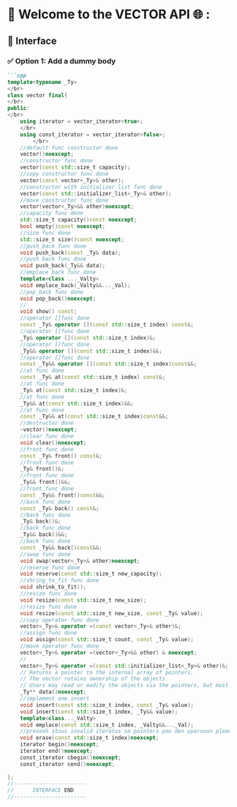 # 🔗 Welcome to the VECTOR API 🌐 :
## 🧩 Interface

### ✅ Option 1: Add a dummy body
```markdown
```cpp
template<typename _Ty>
</br>
class vector final{
</br>
public:
</br>
	using iterator = vector_iterator<true>;
	</br>
	using const_iterator = vector_iterator<false>;
		</br>
	//default func constructor done
	vector()noexcept;
	//constructor func done
	vector(const std::size_t capacity);
	//copy constructor func done
	vector(const vector<_Ty>& other);
	//constructor with initializer_list func done
	vector(const std::initializer_list<_Ty>& other);
	//move constructor func done
	vector(vector<_Ty>&& other)noexcept;
	//capacity func done
	std::size_t capacity()const noexcept;
	bool empty()const noexcept;
	//size func done 
	std::size_t size()const noexcept;
	//push_back func done
	void push_back(const _Ty& data);
	//push back func done
	void push_back(_Ty&& data);
	//emplace back func done
	template<class ..._Valty>
	void emplace_back(_Valty&&..._Val);
	//pop_back func done
	void pop_back()noexcept;
	//
	void show() const;
	//operator []func done 
	const _Ty& operator [](const std::size_t index) const&;
	//operator []func done 
	_Ty& operator [](const std::size_t index)&;
	//operator []func done 
	_Ty&& operator [](const std::size_t index)&&;
	//operator []func done 
	const _Ty&& operator [](const std::size_t index)const&&;
	//at func done 
	const _Ty& at(const std::size_t index) const&;
	//at func done 
	_Ty& at(const std::size_t index)&;
	//at func done 
	_Ty&& at(const std::size_t index)&&;
	//at func done 
	const _Ty&& at(const std::size_t index)const&&;
	//destructor done
	~vector()noexcept;
	//clear func done 
	void clear()noexcept;
	//front func done
	const _Ty& front() const&;
	//front func done 
	_Ty& front()&;
	//front func done
	_Ty&& front()&&;
	//front func done
	const _Ty&& front()const&&;
	//back func done
	const _Ty& back() const&;
	//back func done 
	_Ty& back()&;
	//back func done
	_Ty&& back()&&;
	//back func done
	const _Ty&& back()const&&;
	//swap func done
	void swap(vector<_Ty>& other)noexcept;
	//reserve func done
	void reserve(const std::size_t new_capacity);
	//shring_to_fit func done
	void shrink_to_fit();
	//resize func done
	void resize(const std::size_t new_size);
	//resize func done
	void resize(const std::size_t new_size, const _Ty& value);
	//copy operator func done
	vector<_Ty>& operator =(const vector<_Ty>& other)&;
	//assign func done
	void assign(const std::size_t count, const _Ty& value);
	//move operator func done
	vector<_Ty>& operator =(vector<_Ty>&& other) & noexcept;
	//
	vector<_Ty>& operator =(const std::initializer_list<_Ty>& other)&;
	// Returns a pointer to the internal array of pointers.
	// The vector retains ownership of the objects.
	// Users may read or modify the objects via the pointers, but must NOT delete them.
	_Ty** data()noexcept;
	//implement one insert 
	void insert(const std::size_t index, const _Ty& value);
	void insert(const std::size_t index, _Ty&& value);
	template<class..._Valty>
	void emplace(const std::size_t index, _Valty&&..._Val);
	//prosoxh stous invalid iteratos se pointers pou den yparxoun pleon
	void erase(const std::size_t index)noexcept;
	iterator begin()noexcept;
	iterator end()noexcept;
	const_iterator cbegin()noexcept;
	const_iterator cend()noexcept;
	
};
//-----------------------
//		INTERFACE END
//-----------------------





